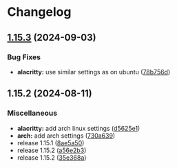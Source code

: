 # Changelog

## [1.15.3](https://github.com/engeir/stowfiles/compare/alacritty_arch-v1.15.2...alacritty_arch-v1.15.3) (2024-09-03)


### Bug Fixes

* **alacritty:** use similar settings as on ubuntu ([78b756d](https://github.com/engeir/stowfiles/commit/78b756dc053494ab8c18efb94f233bb5be7b1411))

## 1.15.2 (2024-08-11)


### Miscellaneous

* **alacritty:** add arch linux settings ([d5625e1](https://github.com/engeir/stowfiles/commit/d5625e1eafbaf13bccecdd6879fb82be0e0df817))
* **arch:** add arch settings ([730a639](https://github.com/engeir/stowfiles/commit/730a639ab45e0c596a54a9128f1773058d8742d6))
* release 1.15.1 ([8ae5a50](https://github.com/engeir/stowfiles/commit/8ae5a506399c8574fd780fa48e6df75e7bf92946))
* release 1.15.2 ([a56e2b3](https://github.com/engeir/stowfiles/commit/a56e2b3e1a6a859ad6b0b3953832b88fd87ecfcb))
* release 1.15.2 ([35e368a](https://github.com/engeir/stowfiles/commit/35e368a1bf125ca33b6acc36d32f86ed88ca87be))
